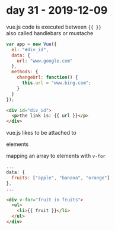 # day 31 - 2019-12-09

vue.js code is executed between `{{ }}`  
also called handlebars or mustache

```javascript
var app = new Vue({
  el: "#div_id",
  data: {
    url: "www.google.com"
  },
  methods: {
    changeUrl: function() {
      this.url = "www.bing.com";
    }
  }
});
```

```html
<div id="div_id">
  <p>the link is: {{ url }}</p>
</div>
```

vue.js likes to be attached to <div> elements

mapping an array to elements with `v-for`

```javascript
...
data: {
  fruits: ["apple", "banana", "orange"]
},
...
```

```html
<div v-for="fruit in fruits">
  <ul>
    <li>{{ fruit }}</li>
  </ul>
</div>
```
